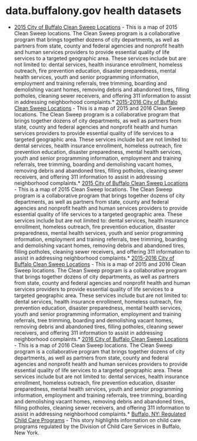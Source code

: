 # data.buffalony.gov health datasets
* [2015 City of Buffalo Clean Sweep Locations](https://data.buffalony.gov/d/9gtb-x4pa) - This is a map of 2015 Clean Sweep locations. The Clean Sweep program is a collaborative program that brings together dozens of city departments, as well as partners from state, county and federal agencies and nonprofit health and human services providers to provide essential quality of life services to a targeted geographic area. These services include but are not limited to: dental services, health insurance enrollment, homeless outreach, fire prevention education, disaster preparedness, mental health services, youth and senior programming information, employment and training referrals, tree trimming, boarding and demolishing vacant homes, removing debris and abandoned tires, filling potholes, cleaning sewer receivers, and offering 311 information to assist in addressing neighborhood complaints.* [2015-2016 City of Buffalo Clean Sweep Locations](https://data.buffalony.gov/d/p9js-j33q) - This is a map of 2015 and 2016 Clean Sweep locations. The Clean Sweep program is a collaborative program that brings together dozens of city departments, as well as partners from state, county and federal agencies and nonprofit health and human services providers to provide essential quality of life services to a targeted geographic area. These services include but are not limited to: dental services, health insurance enrollment, homeless outreach, fire prevention education, disaster preparedness, mental health services, youth and senior programming information, employment and training referrals, tree trimming, boarding and demolishing vacant homes, removing debris and abandoned tires, filling potholes, cleaning sewer receivers, and offering 311 information to assist in addressing neighborhood complaints.* [2015 City of Buffalo Clean Sweep Locations](https://data.buffalony.gov/d/9gtb-x4pa) - This is a map of 2015 Clean Sweep locations. The Clean Sweep program is a collaborative program that brings together dozens of city departments, as well as partners from state, county and federal agencies and nonprofit health and human services providers to provide essential quality of life services to a targeted geographic area. These services include but are not limited to: dental services, health insurance enrollment, homeless outreach, fire prevention education, disaster preparedness, mental health services, youth and senior programming information, employment and training referrals, tree trimming, boarding and demolishing vacant homes, removing debris and abandoned tires, filling potholes, cleaning sewer receivers, and offering 311 information to assist in addressing neighborhood complaints.* [2015-2016 City of Buffalo Clean Sweep Locations](https://data.buffalony.gov/d/p9js-j33q) - This is a map of 2015 and 2016 Clean Sweep locations. The Clean Sweep program is a collaborative program that brings together dozens of city departments, as well as partners from state, county and federal agencies and nonprofit health and human services providers to provide essential quality of life services to a targeted geographic area. These services include but are not limited to: dental services, health insurance enrollment, homeless outreach, fire prevention education, disaster preparedness, mental health services, youth and senior programming information, employment and training referrals, tree trimming, boarding and demolishing vacant homes, removing debris and abandoned tires, filling potholes, cleaning sewer receivers, and offering 311 information to assist in addressing neighborhood complaints.* [2016 City of Buffalo Clean Sweep Locations](https://data.buffalony.gov/d/a8bp-4mw9) - This is a map of 2016 Clean Sweep locations. The Clean Sweep program is a collaborative program that brings together dozens of city departments, as well as partners from state, county and federal agencies and nonprofit health and human services providers to provide essential quality of life services to a targeted geographic area. These services include but are not limited to: dental services, health insurance enrollment, homeless outreach, fire prevention education, disaster preparedness, mental health services, youth and senior programming information, employment and training referrals, tree trimming, boarding and demolishing vacant homes, removing debris and abandoned tires, filling potholes, cleaning sewer receivers, and offering 311 information to assist in addressing neighborhood complaints.* [Buffalo, NY: Regulated Child Care Programs](https://data.buffalony.gov/stories/s/tdax-qkt9) - This story highlights information on child care programs regulated by the Division of Child Care Services in Buffalo, New York.